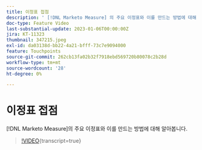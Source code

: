 ```yaml
---
title: 이정표 접점
description: ' [!DNL Marketo Measure] 의 주요 이정표와 이를 만드는 방법에 대해 알아봅니다.'
doc-type: Feature Video
last-substantial-update: 2023-01-06T00:00:00Z
jira: KT-11323
thumbnail: 347215.jpeg
exl-id: da03138d-bb22-4a21-bfff-73c7e9094000
feature: Touchpoints
source-git-commit: 262cb13fa02b32f7918ebd569720b80078c2b28d
workflow-type: tm+mt
source-wordcount: '28'
ht-degree: 0%

---
```


# 이정표 접점

[!DNL Marketo Measure]의 주요 이정표와 이를 만드는 방법에 대해 알아봅니다.

>[!VIDEO](https://video.tv.adobe.com/v/347215/?learn=on){transcript=true}
